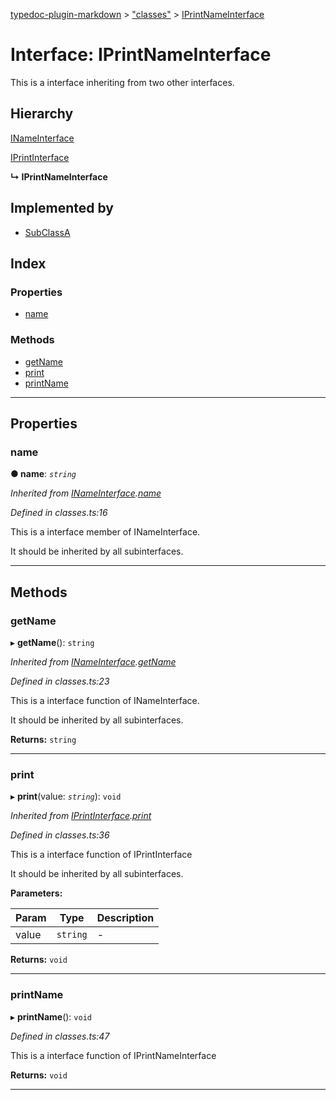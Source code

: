 [typedoc-plugin-markdown](../README.md) > ["classes"](../modules/_classes_.md) > [IPrintNameInterface](../interfaces/_classes_.iprintnameinterface.md)

# Interface: IPrintNameInterface

This is a interface inheriting from two other interfaces.

## Hierarchy

 [INameInterface](_classes_.inameinterface.md)

 [IPrintInterface](_classes_.iprintinterface.md)

**↳ IPrintNameInterface**

## Implemented by

* [SubClassA](../classes/_classes_.subclassa.md)

## Index

### Properties

* [name](_classes_.iprintnameinterface.md#name)

### Methods

* [getName](_classes_.iprintnameinterface.md#getname)
* [print](_classes_.iprintnameinterface.md#print)
* [printName](_classes_.iprintnameinterface.md#printname)

---

## Properties

<a id="name"></a>

###  name

**●  name**:  *`string`* 

*Inherited from [INameInterface](_classes_.inameinterface.md).[name](_classes_.inameinterface.md#name)*

*Defined in classes.ts:16*

This is a interface member of INameInterface.

It should be inherited by all subinterfaces.

___

## Methods

<a id="getname"></a>

###  getName

▸ **getName**(): `string`

*Inherited from [INameInterface](_classes_.inameinterface.md).[getName](_classes_.inameinterface.md#getname)*

*Defined in classes.ts:23*

This is a interface function of INameInterface.

It should be inherited by all subinterfaces.

**Returns:** `string`

___

<a id="print"></a>

###  print

▸ **print**(value: *`string`*): `void`

*Inherited from [IPrintInterface](_classes_.iprintinterface.md).[print](_classes_.iprintinterface.md#print)*

*Defined in classes.ts:36*

This is a interface function of IPrintInterface

It should be inherited by all subinterfaces.

**Parameters:**

| Param | Type | Description |
| ------ | ------ | ------ |
| value | `string`   |  - |

**Returns:** `void`

___

<a id="printname"></a>

###  printName

▸ **printName**(): `void`

*Defined in classes.ts:47*

This is a interface function of IPrintNameInterface

**Returns:** `void`

___

